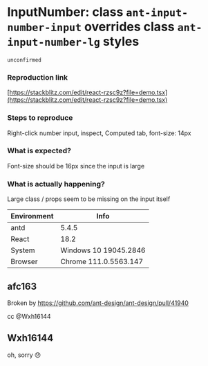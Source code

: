# InputNumber: class `ant-input-number-input` overrides class `ant-input-number-lg` styles

`unconfirmed`

### Reproduction link

[https://stackblitz.com/edit/react-rzsc9z?file=demo.tsx](https://stackblitz.com/edit/react-rzsc9z?file=demo.tsx)

### Steps to reproduce

Right-click number input, inspect, Computed tab, font-size: 14px

### What is expected?

Font-size should be 16px since the input is large

### What is actually happening?

Large class / props seem to be missing on the input itself

| Environment | Info                  |
| ----------- | --------------------- |
| antd        | 5.4.5                 |
| React       | 18.2                  |
| System      | Windows 10 19045.2846 |
| Browser     | Chrome 111.0.5563.147 |

<!-- generated by ant-design-issue-helper. DO NOT REMOVE -->

## afc163

Broken by https://github.com/ant-design/ant-design/pull/41940

cc @Wxh16144

## Wxh16144

oh, sorry 😞
